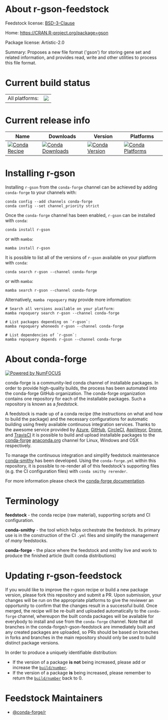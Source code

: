 About r-gson-feedstock
======================

Feedstock license: [BSD-3-Clause](https://github.com/conda-forge/r-gson-feedstock/blob/main/LICENSE.txt)

Home: https://CRAN.R-project.org/package=gson

Package license: Artistic-2.0

Summary: Proposes a new file format ('gson') for storing gene set and related information, and provides read, write and other utilities to process this file format.

Current build status
====================


<table><tr><td>All platforms:</td>
    <td>
      <a href="https://dev.azure.com/conda-forge/feedstock-builds/_build/latest?definitionId=17886&branchName=main">
        <img src="https://dev.azure.com/conda-forge/feedstock-builds/_apis/build/status/r-gson-feedstock?branchName=main">
      </a>
    </td>
  </tr>
</table>

Current release info
====================

| Name | Downloads | Version | Platforms |
| --- | --- | --- | --- |
| [![Conda Recipe](https://img.shields.io/badge/recipe-r--gson-green.svg)](https://anaconda.org/conda-forge/r-gson) | [![Conda Downloads](https://img.shields.io/conda/dn/conda-forge/r-gson.svg)](https://anaconda.org/conda-forge/r-gson) | [![Conda Version](https://img.shields.io/conda/vn/conda-forge/r-gson.svg)](https://anaconda.org/conda-forge/r-gson) | [![Conda Platforms](https://img.shields.io/conda/pn/conda-forge/r-gson.svg)](https://anaconda.org/conda-forge/r-gson) |

Installing r-gson
=================

Installing `r-gson` from the `conda-forge` channel can be achieved by adding `conda-forge` to your channels with:

```
conda config --add channels conda-forge
conda config --set channel_priority strict
```

Once the `conda-forge` channel has been enabled, `r-gson` can be installed with `conda`:

```
conda install r-gson
```

or with `mamba`:

```
mamba install r-gson
```

It is possible to list all of the versions of `r-gson` available on your platform with `conda`:

```
conda search r-gson --channel conda-forge
```

or with `mamba`:

```
mamba search r-gson --channel conda-forge
```

Alternatively, `mamba repoquery` may provide more information:

```
# Search all versions available on your platform:
mamba repoquery search r-gson --channel conda-forge

# List packages depending on `r-gson`:
mamba repoquery whoneeds r-gson --channel conda-forge

# List dependencies of `r-gson`:
mamba repoquery depends r-gson --channel conda-forge
```


About conda-forge
=================

[![Powered by
NumFOCUS](https://img.shields.io/badge/powered%20by-NumFOCUS-orange.svg?style=flat&colorA=E1523D&colorB=007D8A)](https://numfocus.org)

conda-forge is a community-led conda channel of installable packages.
In order to provide high-quality builds, the process has been automated into the
conda-forge GitHub organization. The conda-forge organization contains one repository
for each of the installable packages. Such a repository is known as a *feedstock*.

A feedstock is made up of a conda recipe (the instructions on what and how to build
the package) and the necessary configurations for automatic building using freely
available continuous integration services. Thanks to the awesome service provided by
[Azure](https://azure.microsoft.com/en-us/services/devops/), [GitHub](https://github.com/),
[CircleCI](https://circleci.com/), [AppVeyor](https://www.appveyor.com/),
[Drone](https://cloud.drone.io/welcome), and [TravisCI](https://travis-ci.com/)
it is possible to build and upload installable packages to the
[conda-forge](https://anaconda.org/conda-forge) [anaconda.org](https://anaconda.org/)
channel for Linux, Windows and OSX respectively.

To manage the continuous integration and simplify feedstock maintenance
[conda-smithy](https://github.com/conda-forge/conda-smithy) has been developed.
Using the ``conda-forge.yml`` within this repository, it is possible to re-render all of
this feedstock's supporting files (e.g. the CI configuration files) with ``conda smithy rerender``.

For more information please check the [conda-forge documentation](https://conda-forge.org/docs/).

Terminology
===========

**feedstock** - the conda recipe (raw material), supporting scripts and CI configuration.

**conda-smithy** - the tool which helps orchestrate the feedstock.
                   Its primary use is in the construction of the CI ``.yml`` files
                   and simplify the management of *many* feedstocks.

**conda-forge** - the place where the feedstock and smithy live and work to
                  produce the finished article (built conda distributions)


Updating r-gson-feedstock
=========================

If you would like to improve the r-gson recipe or build a new
package version, please fork this repository and submit a PR. Upon submission,
your changes will be run on the appropriate platforms to give the reviewer an
opportunity to confirm that the changes result in a successful build. Once
merged, the recipe will be re-built and uploaded automatically to the
`conda-forge` channel, whereupon the built conda packages will be available for
everybody to install and use from the `conda-forge` channel.
Note that all branches in the conda-forge/r-gson-feedstock are
immediately built and any created packages are uploaded, so PRs should be based
on branches in forks and branches in the main repository should only be used to
build distinct package versions.

In order to produce a uniquely identifiable distribution:
 * If the version of a package **is not** being increased, please add or increase
   the [``build/number``](https://docs.conda.io/projects/conda-build/en/latest/resources/define-metadata.html#build-number-and-string).
 * If the version of a package **is** being increased, please remember to return
   the [``build/number``](https://docs.conda.io/projects/conda-build/en/latest/resources/define-metadata.html#build-number-and-string)
   back to 0.

Feedstock Maintainers
=====================

* [@conda-forge/r](https://github.com/conda-forge/r/)

